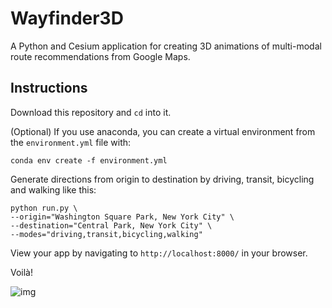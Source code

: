 # Wayfinder3D

A Python and Cesium application for creating 3D animations of multi-modal route recommendations from Google Maps.

## Instructions

Download this repository and `cd` into it.

(Optional) If you use anaconda, you can create a virtual environment from the `environment.yml` file with:

`conda env create -f environment.yml`

Generate directions from origin to destination by driving, transit, bicycling and walking like this:

```
python run.py \
--origin="Washington Square Park, New York City" \
--destination="Central Park, New York City" \
--modes="driving,transit,bicycling,walking"
```

View your app by navigating to `http://localhost:8000/` in your browser.

Voilà!

![img](https://i.imgur.com/LwygAdH.jpg)
